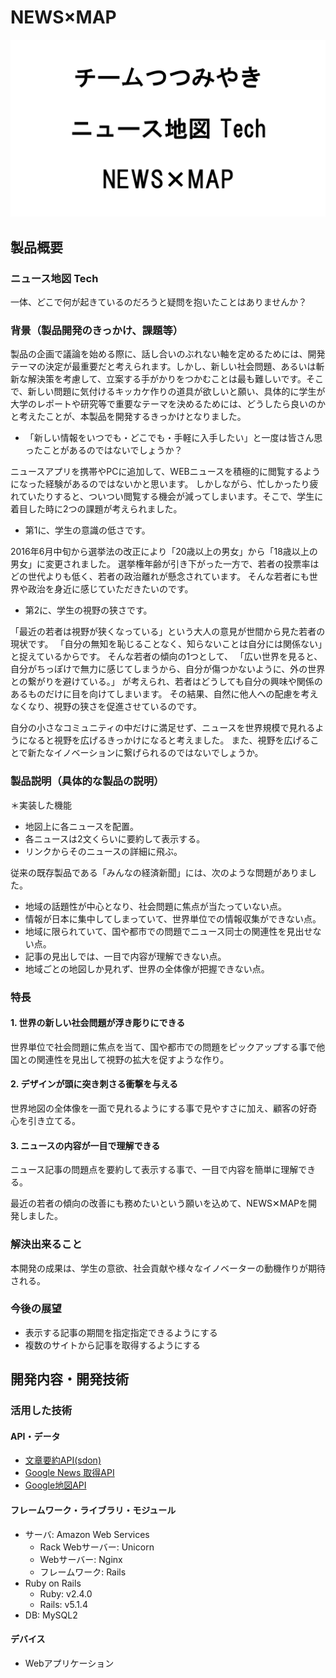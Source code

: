 # NEWS×MAP

[![Product Name](image.png)](https://youtu.be/yndU6kamWSU)

## 製品概要
### ニュース地図 Tech
一体、どこで何が起きているのだろうと疑問を抱いたことはありませんか？

### 背景（製品開発のきっかけ、課題等）

製品の企画で議論を始める際に、話し合いのぶれない軸を定めるためには、開発テーマの決定が最重要だと考えられます。しかし、新しい社会問題、あるいは斬新な解決策を考慮して、立案する手がかりをつかむことは最も難しいです。そこで、新しい問題に気付けるキッカケ作りの道具が欲しいと願い、具体的に学生が大学のレポートや研究等で重要なテーマを決めるためには、どうしたら良いのかと考えたことが、本製品を開発するきっかけとなりました。

- 「新しい情報をいつでも・どこでも・手軽に入手したい」と一度は皆さん思ったことがあるのではないでしょうか？

ニュースアプリを携帯やPCに追加して、WEBニュースを積極的に閲覧するようになった経験があるのではないかと思います。
しかしながら、忙しかったり疲れていたりすると、ついつい閲覧する機会が減ってしまいます。そこで、学生に着目した時に2つの課題が考えられました。

- 第1に、学生の意識の低さです。
  
2016年6月中旬から選挙法の改正により「20歳以上の男女」から「18歳以上の男女」に変更されました。
選挙権年齢が引き下がった一方で、若者の投票率はどの世代よりも低く、若者の政治離れが懸念されています。
そんな若者にも世界や政治を身近に感じていただきたいのです。
  
- 第2に、学生の視野の狭さです。

「最近の若者は視野が狭くなっている」という大人の意見が世間から見た若者の現状です。
「自分の無知を恥じることなく、知らないことは自分には関係ない」と捉えているからです。
そんな若者の傾向の1つとして、
「広い世界を見ると、自分がちっぽけで無力に感じてしまうから、自分が傷つかないように、外の世界との繋がりを避けている。」
が考えられ、若者はどうしても自分の興味や関係のあるものだけに目を向けてしまいます。
その結果、自然に他人への配慮を考えなくなり、視野の狭さを促進させているのです。
   
自分の小さなコミュニティの中だけに満足せず、ニュースを世界規模で見れるようになると視野を広げるきっかけになると考えました。
また、視野を広げることで新たなイノベーションに繋げられるのではないでしょうか。

### 製品説明（具体的な製品の説明）

＊実装した機能
- 地図上に各ニュースを配置。
- 各ニュースは2文くらいに要約して表示する。
- リンクからそのニュースの詳細に飛ぶ。

従来の既存製品である「みんなの経済新聞」には、次のような問題がありました。

- 地域の話題性が中心となり、社会問題に焦点が当たっていない点。
- 情報が日本に集中してしまっていて、世界単位での情報収集ができない点。
- 地域に限られていて、国や都市での問題でニュース同士の関連性を見出せない点。
- 記事の見出しでは、一目で内容が理解できない点。
- 地域ごとの地図しか見れず、世界の全体像が把握できない点。

### 特長

#### 1. 世界の新しい社会問題が浮き彫りにできる
世界単位で社会問題に焦点を当て、国や都市での問題をピックアップする事で他国との関連性を見出して視野の拡大を促すような作り。

#### 2. デザインが頭に突き刺さる衝撃を与える
世界地図の全体像を一面で見れるようにする事で見やすさに加え、顧客の好奇心を引き立てる。

#### 3. ニュースの内容が一目で理解できる
ニュース記事の問題点を要約して表示する事で、一目で内容を簡単に理解できる。

最近の若者の傾向の改善にも務めたいという願いを込めて、NEWS✕MAPを開発しました。

### 解決出来ること
本開発の成果は、学生の意欲、社会貢献や様々なイノベーターの動機作りが期待される。

### 今後の展望
* 表示する記事の期間を指定指定できるようにする
* 複数のサイトから記事を取得するようにする



## 開発内容・開発技術
### 活用した技術
#### API・データ
* [文章要約API(sdon)](http://www.47news.jp/cgi-bin/ra/editor/editor.cgi)
* [Google News 取得API](http://tomehachi.sakura.ne.jp/blog/archives/486)
* [Google地図API](https://developers.google.com/maps/?hl=ja)

#### フレームワーク・ライブラリ・モジュール
* サーバ: Amazon Web Services
  * Rack Webサーバー: Unicorn
  * Webサーバー: Nginx
  * フレームワーク: Rails
* Ruby on Rails
  * Ruby: v2.4.0
  * Rails: v5.1.4
* DB: MySQL2

#### デバイス
* Webアプリケーション
